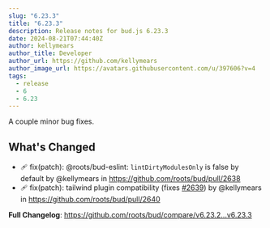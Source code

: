 ```yaml
---
slug: "6.23.3"
title: "6.23.3"
description: Release notes for bud.js 6.23.3
date: 2024-08-21T07:44:40Z
author: kellymears
author_title: Developer
author_url: https://github.com/kellymears
author_image_url: https://avatars.githubusercontent.com/u/397606?v=4
tags:
  - release
  - 6
  - 6.23
---
```


<!--This file is generated-->

A couple minor bug fixes.

<!--truncate-->

## What's Changed

* 🩹 fix(patch): @roots/bud-eslint: `lintDirtyModulesOnly` is false by default by @kellymears in https://github.com/roots/bud/pull/2638
* 🩹 fix(patch): tailwind plugin compatibility (fixes [#2639](https://github.com/roots/bud/pull/2640)) by @kellymears in https://github.com/roots/bud/pull/2640

**Full Changelog**: https://github.com/roots/bud/compare/v6.23.2...v6.23.3
